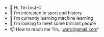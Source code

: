 - 👋 Hi, I’m LinJ-C
- 👀 I’m interested in sport and history
- 🌱 I’m currently learning machine learning
- 💞️ I’m looking to meet some brilliant people
- 📫 How to reach me “lin。warc@gmail.com”

<!---
LinJ-C/LinJ-C is a ✨ special ✨ repository because its `README.md` (this file) appears on your GitHub profile.
You can click the Preview link to take a look at your changes.
--->
